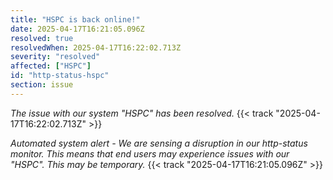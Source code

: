 ```yaml
---
title: "HSPC is back online!"
date: 2025-04-17T16:21:05.096Z
resolved: true
resolvedWhen: 2025-04-17T16:22:02.713Z
severity: "resolved"
affected: ["HSPC"]
id: "http-status-hspc"
section: issue
---
```


*The issue with our system "HSPC" has been resolved.* {{< track "2025-04-17T16:22:02.713Z" >}}

**Automated system alert* - We are sensing a disruption in our http-status monitor. This means that end users may experience issues with our "HSPC". This may be temporary.* {{< track "2025-04-17T16:21:05.096Z" >}}
